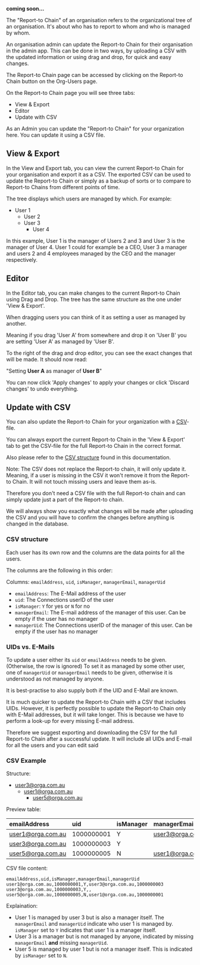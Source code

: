 **coming soon...**

The "Report-to Chain" of an organisation refers to the organizational tree of
an organisation.
It's about who has to report to whom and who is managed by whom.

An organisation admin can update the Report-to Chain for their organisation in
the admin app. This can be done in two ways, by uploading a CSV with the 
updated information or using drag and drop, for quick and easy changes.

The Report-to Chain page can be accessed by clicking on the Report-to Chain button on the Org-Users page.


On the Report-to Chain page you will see three tabs:

- View & Export
- Editor
- Update with CSV

As an Admin you can update the "Report-to Chain" for your organization here. You can update it using a CSV file.

## View & Export

In the View and Export tab, you can view the current Report-to Chain for your organisation and export it as a CSV. The exported CSV can be used to update the Report-to Chain or simply as a backup of sorts or to compare to Report-to Chains from different points of time.

The tree displays which users are managed by which.
For example:

- User 1
    - User 2
    - User 3
        - User 4

In this example, User 1 is the manager of Users 2 and 3 and User 3 is the manager of User 4.
User 1 could for example be a CEO, User 3 a manager and users 2 and 4 employees managed by the CEO and the manager respectively.

## Editor

In the Editor tab, you can make changes to the current Report-to Chain using Drag and Drop. The tree has the same structure as the one under 'View & Export'.

When dragging users you can think of it as setting a user as managed by another.

Meaning if you drag 'User A' from somewhere and drop it on 'User B' you are setting 'User A' as managed by 'User B'. 

To the right of the drag and drop editor, you can see the exact changes that will be made. It should now read:

"Setting **User A** as manager of **User B**"

You can now click 'Apply changes' to apply your changes or click 'Discard changes' to undo everything.

## Update with CSV

You can also update the Report-to Chain for your organization with a [CSV](https://en.wikipedia.org/wiki/Comma-separated_values)-file.

You can always export the current Report-to Chain in the 'View & Export' tab to get the CSV-file for the full Report-to Chain in the correct format.

Also please refer to the [CSV structure](#csv-structure) found in this documentation.

Note: The CSV does not replace the Report-to chain, it will only update it.
Meaning, if a user is missing in the CSV it won't remove it from the Report-to Chain. It will not touch missing users and leave them as-is.

Therefore you don't need a CSV file with the full Report-to chain and can simply update just a part of the Report-to chain.

We will always show you exactly what changes will be made after uploading the CSV and you will have to confirm the changes before anything is changed in the database.

### CSV structure

Each user has its own row and the columns are the data points for all the users.

The columns are the following in this order:

Columns: `emailAddress`, `uid`, `isManager`, `managerEmail`, `managerUid`

- `emailAddress`: The E-Mail address of the user
- `uid`: The Connections userID of the user
- `isManager`: `Y` for yes or `N` for no
- `managerEmail`: The E-mail address of the manager of this user. Can be empty if the user has no manager
- `managerUid`: The Connections userID of the manager of this user. Can be empty if the user has no manager

### UIDs vs. E-Mails

To update a user either its `uid` or `emailAddress` needs to be given. (Otherwise, the row is ignored) To set it as managed by some other user, one of `managerUid` or `managerEmail` needs to be given, otherwise it is understood as not managed by anyone.

It is best-practise to also supply both if the UID and E-Mail are known. 

It is much quicker to update the Report-to Chain with a CSV that includes UIDs. However, it is perfectly possible to update the Report-to Chain only with E-Mail addresses, but it will take longer. This is because we have to perform a look-up for every missing E-mail address.

Therefore we suggest exporting and downloading the CSV for the full Report-to Chain after a successful update. It will include all UIDs and E-mail for all the users and you can edit said

### CSV Example

Structure:

- user3@orga.com.au
    - user1@orga.com.au
        - user5@orga.com.au

Preview table:

| emailAddress      | uid        | isManager | managerEmail      | managerUid |
| :---------------- | :--------- | :-------- | :---------------- | :--------- |
| user1@orga.com.au | 1000000001 | Y         | user3@orga.com.au | 1000000003 |
| user3@orga.com.au | 1000000003 | Y         |                   |            |
| user5@orga.com.au | 1000000005 | N         | user1@orga.com.au | 1000000001 |

CSV file content:

```csv
emailAddress,uid,isManager,managerEmail,managerUid
user1@orga.com.au,1000000001,Y,user3@orga.com.au,1000000003
user3@orga.com.au,1000000003,Y,,
user5@orga.com.au,1000000005,N,user1@orga.com.au,1000000001
```

Explaination:

  - User 1 is managed by user 3 but is also a manager itself. The `managerEmail` and `managerUid` indicate who user 1 is managed by. `isManager` set to `Y` indicates that user 1 is a manager itself.
  - User 3 is a manager but is not managed by anyone, indicated by missing `managerEmail` **and** missing `managerUid`.
  - User 5 is managed by user 1 but is not a manager itself. This is indicated by `isManager` set to `N`.